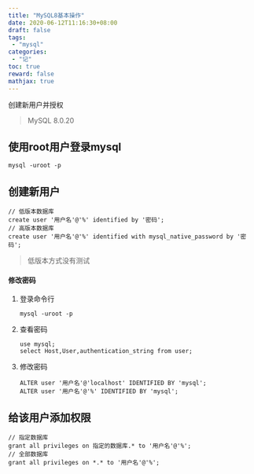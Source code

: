 ```yaml
---
title: "MySQL8基本操作"
date: 2020-06-12T11:16:30+08:00
draft: false
tags: 
 - "mysql"
categories: 
 - "记"
toc: true
reward: false
mathjax: true
---
```


创建新用户并授权

> MySQL 8.0.20

<!--more-->

## 使用root用户登录mysql

```shell
mysql -uroot -p
```

## 创建新用户

```shell
// 低版本数据库
create user '用户名'@'%' identified by '密码';
// 高版本数据库
create user '用户名'@'%' identified with mysql_native_password by '密码';
```

> 低版本方式没有测试

#### 修改密码

1. 登录命令行

   ```shell
   mysql -uroot -p
   ```

2. 查看密码

   ```shell
   use mysql;
   select Host,User,authentication_string from user;
   ```

3. 修改密码

   ```shell
   ALTER user '用户名'@'localhost' IDENTIFIED BY 'mysql';
   ALTER user '用户名'@'%' IDENTIFIED BY 'mysql';
   ```


## 给该用户添加权限

```shell
// 指定数据库
grant all privileges on 指定的数据库.* to '用户名'@'%';
// 全部数据库
grant all privileges on *.* to '用户名'@'%';
```

